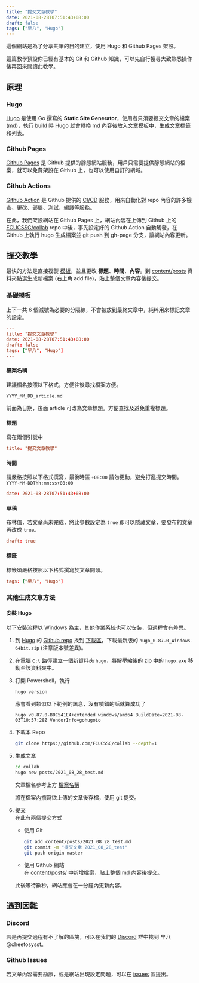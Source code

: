 ```yaml
---
title: "提交文章教學"
date: 2021-08-28T07:51:43+08:00
draft: false
tags: ["早八", "Hugo"]
---
```


這個網站是為了分享共筆的目的建立，使用 Hugo 和 Github Pages 架設。

<!--more-->
這篇教學預設你已經有基本的 Git 和 Github 知識，可以先自行搜尋大致熟悉操作後再回來閱讀此教學。

## 原理
### Hugo
[Hugo](https://gohugo.io/) 是使用 Go 撰寫的 **Static Site Generator**，使用者只須要提交文章的檔案 (md)，執行 build 時 Hugo 就會轉換 md 內容後放入文章模板中，生成文章標籤和列表。
### Github Pages
[Github Pages](https://pages.github.com/) 是 Github 提供的靜態網站服務，用戶只需要提供靜態網站的檔案，就可以免費架設在 Github 上，也可以使用自訂的網域。

### Github Actions
[Github Action](https://github.com/features/actions) 是 Github 提供的 [CI/CD](https://zh.wikipedia.org/zh-tw/CI/CD) 服務，用來自動化對 repo 內容的許多檢查、更改、部屬、測試、編譯等服務。

在此，我們架設網站在 Github Pages 上，網站內容在上傳到 Github 上的 [FCUCSSC/collab](https://github.com/FCUCSSC/collab) repo 中後，事先設定好的 Github Action 自動觸發，在 Github 上執行 hugo 生成檔案並 git push 到 gh-page 分支，讓網站內容更新。

## 提交教學
最快的方法是直接複製 [模板](https://raw.githubusercontent.com/FCUCSSC/collab/master/template.md)，並且更改 **標題**、**時間**、**內容**。到 [content/posts](https://github.com/FCUCSSC/collab/tree/master/content/posts) 資料夾點選生成新檔案 (右上角 add file)，貼上整個文章內容後提交。

### 基礎模板
上下一共 6 個減號為必要的分隔線，不會被放到最終文章中，純粹用來標記文章的設定。
```toml
---
title: "提交文章教學"
date: 2021-08-28T07:51:43+08:00
draft: false
tags: ["早八", "Hugo"]
---
```

#### 檔案名稱
建議檔名按照以下格式，方便往後尋找檔案方便。
```
YYYY_MM_DD_article.md
```
前面為日期，後面 article 可改為文章標題。方便查找及避免重複標題。

#### 標題
寫在兩個引號中
```toml
title: "提交文章教學"
```

#### 時間
請嚴格按照以下格式撰寫，最後時區 `+08:00` 請勿更動，避免打亂提交時間。
`YYYY-MM-DDThh:mm:ss+08:00`
```toml
date: 2021-08-28T07:51:43+08:00
```

#### 草稿
布林值，若文章尚未完成，將此參數設定為 `true` 即可以隱藏文章，要發布的文章再改成 `true`。
```toml
draft: true
```

#### 標籤
標籤須嚴格按照以下格式撰寫於文章開頭。
```toml
tags: ["早八", "Hugo"]
```

### 其他生成文章方法

#### 安裝 Hugo
以下安裝流程以 Windows 為主，其他作業系統也可以安裝，但過程會有差異。

1. 到 [Hugo](https://gohugo.io/) 的 [Github repo](https://github.com/gohugoio/hugo) 找到 [下載區](https://github.com/gohugoio/hugo/releases)，下載最新版的 `hugo_0.87.0_Windows-64bit.zip` (注意版本號差異)。
2. 在電腦 `C:\` 路徑建立一個新資料夾 `hugo`，將解壓縮後的 zip 中的 `hugo.exe` 移動至該資料夾中。
3. 打開 Powershell，執行
	```powershell
	hugo version
	```

	應會看到類似以下範例的訊息，沒有噴錯的話就算成功了
	
	```
	hugo v0.87.0-B0C541E4+extended windows/amd64 BuildDate=2021-08-03T10:57:28Z VendorInfo=gohugoio
	```

4. 下載本 Repo
	
	```bash
	git clone https://github.com/FCUCSSC/collab --depth=1
	```

5. 生成文章
	
	```bash
	cd collab
	hugo new posts/2021_08_28_test.md
	```

	文章檔名參考上方 [檔案名稱](#檔案名稱)
	
	將在檔案內撰寫欲上傳的文章後存檔，使用 git 提交。
6. 提交  
	在此有兩個提交方式
	- 使用 Git

		```bash
		git add content/posts/2021_08_28_test.md
		git commit -m "提交文章 2021_08_28_test"
		git push origin master
		```
		
	- 使用 Github 網站  
		在 [content/posts/](https://github.com/FCUCSSC/collab/tree/master/content/posts) 中新增檔案，貼上整個 md 內容後提交。
	
	此後等待數秒，網站應會在一分鐘內更新內容。

## 遇到困難
### Discord
若是再提交過程有不了解的區塊，可以在我們的 [Discord](https://discord.gg/XMW34eyBqV) 群中找到 早八 @cheetosysst。

### Github Issues
若文章內容需要勘誤，或是網站出現設定問題，可以在 [issues](https://github.com/FCUCSSC/collab/issues) 區提出。

